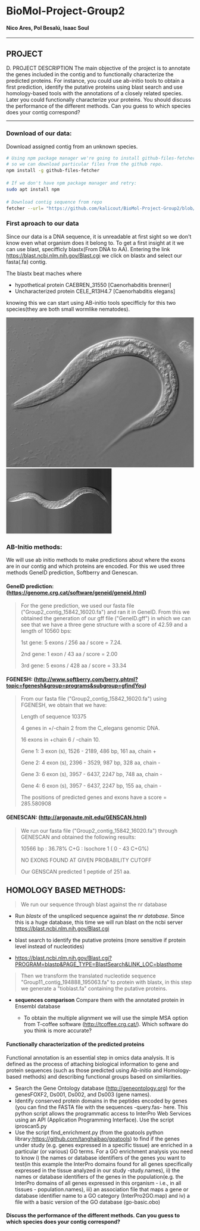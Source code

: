 # BioMol-Project-Group2

#### Nico Ares, Pol Besalú, Isaac Soul
------

## PROJECT

D. PROJECT DESCRIPTION
The main objective of the project is to annotate the genes included in the contig and to functionally characterize the predicted proteins. For instance, you could use ab-initio tools to obtain a first prediction, identify the putative proteins using blast search and use homology-based tools with the annotations of a closely related species. Later you could functionally characterize your proteins. You should discuss the performance of the different methods. Can you guess to which species does your contig correspond?

------

### Download of our data:

Download assigned contig from an unknown species.

```bash
# Using npm package manager we're going to install github-files-fetcher
# so we can download particular files from the github repo.
npm install -g github-files-fetcher

# If we don't have npm package manager and retry:
sudo apt install npm

# Download contig sequence from repo
fetcher --url= "https://github.com/kalicout/BioMol-Project-Group2/blob/main/Group2_contig_15842_16020.fa"
```

### First aproach to our data

Since our data is a DNA sequence, it is unreadable at first sight so we don't know even what organism does it belong to. To get a first insight at it we can use blast, specifficly blastx(From DNA to AA). Entering the link https://blast.ncbi.nlm.nih.gov/Blast.cgi we click on blastx and select our fasta(.fa) contig.

The blastx beat maches where 
* hypothetical protein CAEBREN_31550 [Caenorhabditis brenneri]
* Uncharacterized protein CELE_R13H4.7 [Caenorhabditis elegans]

knowing this we can start using AB-initio tools specifficly for this two species(they are both small wormlike nematodes).

![CAENORHABDITIS.E](https://github.com/kalicout/BioMol-Project-Group2/blob/main/CE.jpg)
![CAENORHABDITIS.B](https://github.com/kalicout/BioMol-Project-Group2/blob/main/Caenorhabditis_brenneri.jpeg)


### AB-Initio methods:
  
We will use ab initio methods to make predictions about where the exons are in our contig and which proteins are encoded. For this we used three methods GeneID prediction, Softberry and Genescan.
  
  #### GeneID  prediction: (https://genome.crg.cat/software/geneid/geneid.html)

  > For the gene prediction, we used our fasta file ("Group2_contig_15842_16020.fa") and ran it in GeneID. From this we obtained the generation of our gff file ("GeneID.gff") in which we can see that we have a three gene structure with a score of 42.59 and a length of 10560 bps:
  > 
  > 1st gene: 5 exons / 256 aa / score = 7.24.
  > 
  > 2nd gene: 1 exon / 43 aa / score = 2.00
  > 
  > 3rd gene: 5 exons / 428 aa / score = 33.34
  
  #### FGENESH: (http://www.softberry.com/berry.phtml?topic=fgenesh&group=programs&subgroup=gfindYou)

  >From our fasta file ("Group2_contig_15842_16020.fa") using FGENESH, we obtain that we have:
  >
  >Length of sequence 10375
  >
  > 4 genes in +/-chain 2 from the C_elegans genomic DNA.
  > 
  > 16 exons in +chain 6 / -chain 10.
  > 
  > Gene 1: 3 exon (s),   1526  -   2189,   486 bp, 161 aa, chain +
  > 
  > Gene 2: 4 exon (s),   2396  -   3529,   987 bp, 328 aa, chain -
  > 
  > Gene 3: 6 exon (s),   3957  -   6437,  2247 bp, 748 aa, chain -
  > 
  > Gene 4: 6 exon (s),   3957  -   6437,  2247 bp, 155 aa, chain -
  > 
  > The positions of predicted genes and exons have a score = 285.580908 
  > 

#### GENESCAN: (http://argonaute.mit.edu/GENSCAN.html)

  > We run our fasta file ("Group2_contig_15842_16020.fa") through GENESCAN and obtained the following results:
  > 
  > 10566 bp : 36.78% C+G : Isochore 1 ( 0 - 43 C+G%)
  > 
  > NO EXONS FOUND AT GIVEN PROBABILITY CUTOFF
  > 
  > Our GENSCAN predicted 1 peptide of 251 aa. 


## HOMOLOGY BASED METHODS:

  > We run our sequence through blast against the nr database

  - Run *blastx* of the unspliced sequence against the *nr database*. Since this is a huge database, this time we will run blast on the ncbi server https://blast.ncbi.nlm.nih.gov/Blast.cgi

  - blast search to identify the putative proteins (more sensitive if protein level instead of nucleotides)
  - https://blast.ncbi.nlm.nih.gov/Blast.cgi?PROGRAM=blastp&PAGE_TYPE=BlastSearch&LINK_LOC=blasthome
  
  > Then we transform the translated nucleotide sequence "Group11_contig_194888_195063.fa" to protein with blastx, in this step we generate a "tioblast.fa" containing the putative proteins.

- **sequences comparison** Compare them with the annotated protein in Ensembl database

  - To obtain the multiple alignment we will use the simple MSA option from T-coffee software (http://tcoffee.crg.cat/). Which software do you think is more accurate?

#### Functionally characterization of the predicted proteins

Functional annotation is an essential step in omics data analysis. It is defined as the process of attaching biological information to gene and protein sequences (such as those predicted using Ab-initio and Homology-based methods) and describing functional groups based on similarities.

- Search the Gene Ontology database (http://geneontology.org) for the genesFOXF2, Ds001, Ds002, and Ds003 (gene names).
- Identify conserved protein domains in the peptides encoded by genes (you can find the FASTA file with the sequences -query.fas- here. This python script allows the programmatic access to InterPro Web Services using an API (Application Programming Interface). Use the script  iproscan5.py
- Use   the   script  find_enrichment.py (from the  goatools python library;https://github.com/tanghaibao/goatools) to find if the genes under study (e.g. genes expressed in a specific tissue)  are enriched in a particular (or various) GO terms. For a GO enrichment analysis you need to know i) the names or database identifiers of the genes you want to test(in this example the InterPro domains found for all genes specifically expressed in the tissue analyzed in our study -study.names), ii) the names or database identifiers of the genes in the population(e.g. the InterPro domains of all genes expressed in this organism - i.e., in all tissues - population.names), iii) an association file that maps a gene or database identifier name to a GO category (InterPro2GO.map) and iv) a file with a basic version of the GO database (go-basic.obo)



#### Discuss the performance of the different methods. Can you guess to which species does your contig correspond?

